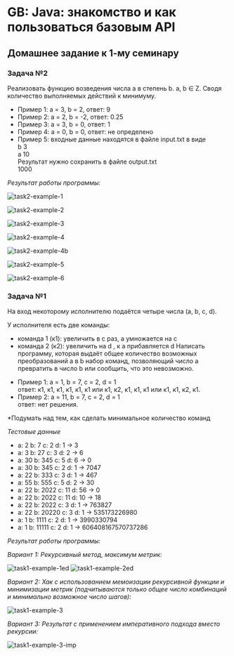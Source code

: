 # GB: Java: знакомство и как пользоваться базовым API

## Домашнее задание к 1-му семинару

### Задача №2

Реализовать функцию возведения числа а в степень b. a, b ∈ Z. Сводя количество выполняемых действий к минимуму.
* Пример 1: а = 3, b = 2, ответ: 9
* Пример 2: а = 2, b = -2, ответ: 0.25
* Пример 3: а = 3, b = 0, ответ: 1
* Пример 4: а = 0, b = 0, ответ: не определено
* Пример 5: входные данные находятся в файле input.txt в виде\
  b 3\
  a 10\
  Результат нужно сохранить в файле output.txt\
  1000

*Результат работы программы:*

![task2-example-1](https://user-images.githubusercontent.com/109767480/203815618-b104f206-fa3a-403f-a85a-55954a71b236.png)

![task2-example-2](https://user-images.githubusercontent.com/109767480/203815636-eefc4162-cad7-470a-96a6-0fc721a18e6f.png)

![task2-example-3](https://user-images.githubusercontent.com/109767480/203815666-8a899791-af2d-4b7f-85f4-88bfa358325a.png)

![task2-example-4](https://user-images.githubusercontent.com/109767480/203815669-c673e616-6ec2-4c2b-a01e-cfe2e699c2d0.png)

![task2-example-4b](https://user-images.githubusercontent.com/109767480/203815675-32dac0cc-268d-4d0f-8bd5-40f93e19aecf.png)

![task2-example-5](https://user-images.githubusercontent.com/109767480/203815679-91556415-0e41-4d2b-9361-5003f3245ef1.png)

![task2-example-6](https://user-images.githubusercontent.com/109767480/203815684-9cbaae20-d75f-4b93-ad44-3168404eb4e1.png)

### Задача №1

На вход некоторому исполнителю подаётся четыре числа (a, b, c, d).

У исполнителя есть две команды:
- команда 1 (к1): увеличить в с раз, а умножается на c
- команда 2 (к2): увеличить на d , к a прибавляется d
Написать программу, которая выдаёт общее количество возможных преобразований a в b набор команд, позволяющий число a превратить в число b или сообщить, что это невозможно.

* Пример 1: а = 1, b = 7, c = 2, d = 1\
  ответ: к1, к1, к1, к1, к1, к1 или к1, к2, к1, к1, к1 или к1, к1, к2, к1.
* Пример 2: а = 11, b = 7, c = 2, d = 1\
  ответ: нет решения.

*Подумать над тем, как сделать минимальное количество команд

*Тестовые данные*

* a: 2 b: 7 c: 2 d: 1 -> 3
* a: 3 b: 27 c: 3 d: 2 -> 6
* a: 30 b: 345 c: 5 d: 6 -> 0
* a: 30 b: 345 c: 2 d: 1 -> 7047
* a: 22 b: 333 c: 3 d: 1 -> 467
* a: 55 b: 555 c: 5 d: 2 -> 30
* a: 22 b: 2022 c: 11 d: 56 -> 0
* a: 22 b: 2022 c: 11 d: 10 -> 18
* a: 22 b: 2022 c: 3 d: 1 -> 763827
* a: 22 b: 20220 c: 3 d: 1 -> 535173226980
* a: 1 b: 1111 c: 2 d: 1 -> 3990330794
* a: 1 b: 11111 c: 2 d: 1 -> 606408167570737286

*Результат работы программы:*

*Вариант 1: Рекурсивный метод, максимум метрик:*

![task1-example-1ed](https://user-images.githubusercontent.com/109767480/203815729-f0e5e01d-1497-4a8e-b805-f0437f5320bb.png)
![task1-example-2ed](https://user-images.githubusercontent.com/109767480/203815780-559806fc-a0f5-4b97-b429-1d4bd10f02ee.png)

*Вариант 2: Хак с использованием мемоизации рекурсивной функции
и минимизации метрик (подчитываются только общее число комбинаций и минимально возможное число шагов):*

![task1-example-3](https://user-images.githubusercontent.com/109767480/204063155-1720ae37-fdf5-4ab6-8cf6-57bb2345f852.png)

*Вариант 3: Результат с применением императивного подхода вместо рекурсии:*

![task1-example-3-imp](https://user-images.githubusercontent.com/109767480/204133570-dabac782-6aac-4ec5-a893-d7b266d9da52.png)
